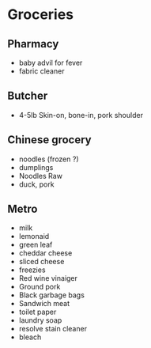# Groceries

## Pharmacy

- baby advil for fever
- fabric cleaner

## Butcher

- 4-5lb Skin-on, bone-in, pork shoulder

## Chinese grocery

- noodles (frozen ?)
- dumplings
- Noodles Raw
- duck, pork

## Metro

- milk
- lemonaid
- green leaf
- cheddar cheese
- sliced cheese
- freezies
- Red wine vinaiger
- Ground pork
- Black garbage bags
- Sandwich meat
- toilet paper
- laundry soap
- resolve stain cleaner
- bleach
